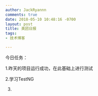 ```yaml
---
author: JackRyannn
comments: true
date: 2018-05-10 10:48:16 -0700
layout: post
title: 美团日报
tags:
- 技术博客

---  
```

今日任务：

1.昨天的项目运行成功，在此基础上进行测试

2.学习TestNG

3.

